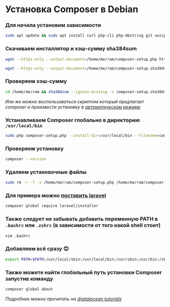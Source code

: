 # Установка Сomposer в Debian

### Для начала установим зависимости

```bash
sudo apt update && sudo apt install curl php-cli php-mbstring git unzip -y
```

### Скачиваем инсталлятор и хэш-суммy sha384sum

```bash
wget --https-only --output-document=/home/me/ram/composer-setup.php https://getcomposer.org/installer
```

```bash
wget --https-only --output-document=/home/me/ram/composer-setup.sha384sum https://composer.github.io/installer.sha384sum
```

### Проверяем хэш-суммy

```bash
cd /home/me/ram && sha384sum --ignore-missing -c composer-setup.sha384sum
```

*Или же можно воспользоваться скриптом который предлагает composer и произвести установку в [автоматическом режиме](https://getcomposer.org/doc/faqs/how-to-install-composer-programmatically.md)*


### Устанавливаем Сomposer глобально в директорию `/usr/local/bin`

```bash
sudo php composer-setup.php --install-dir=/usr/local/bin --filename=composer
```

### Проверяем установку

```bash
composer --version
```

### Удаляем установочные файлы

```bash
sudo rm -r -f -v /home/me/ram/composer-setup.php /home/me/ram/composer-setup.sha384sum
```

### Для примера можно [поставить laravel](https://laravel.com/docs/6.x#installing-laravel)

```bash
composer global require laravel/installer
```


### Также следует не забывать добавить переменную PATH в `.bashrc` или `.zshrc` (в зависимости от того какой shell стоит)

```bash
vim .bashrc
```

### Добавляем всё сразу 😊

```bash
export PATH=$PATH:/usr/local/sbin:/usr/local/bin:/usr/sbin:/usr/bin:/sbin:/bin:/usr/games:/usr/local/games:/home/me/bin:/home/me/.cargo/bin:/home/me/go/bin:/home/me/.config/composer/vendor/bin
```

### Также можете найти глобальный путь установки Сomposer запустив команду

```bash
composer global about
```

*Подробнее можно прочитать на [digitalocean tutorials](https://www.digitalocean.com/community/tutorials/how-to-install-and-use-composer-on-debian-10)*